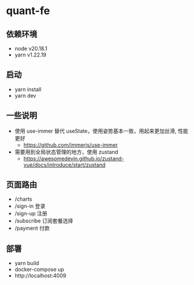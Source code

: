 # quant-fe

## 依赖环境

- node v20.18.1
- yarn v1.22.19

## 启动

- yarn install
- yarn dev

## 一些说明

- 使用 use-immer 替代 useState，使用姿势基本一致，用起来更加丝滑, 性能更好
  - https://github.com/immerjs/use-immer
- 需要用到全局状态管理的地方，使用 zustand
  - https://awesomedevin.github.io/zustand-vue/docs/introduce/start/zustand 

## 页面路由
+ /charts 
+ /sign-in 登录
+ /sign-up 注册
+ /subscribe 订阅套餐选择
+ /payment 付款

## 部署
+ yarn build
+ docker-compose up
+ http://localhost:4009
